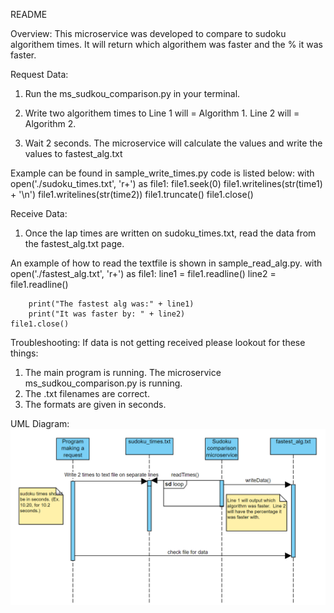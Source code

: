 README

Overview:
This microservice was developed to compare to sudoku algorithem times.  It will return which algorithem was faster and the % it was faster.

Request Data:
1. Run the ms_sudkou_comparison.py in your terminal.
2. Write two algorithem times to 
     Line 1 will = Algorithm 1.
     Line 2 will = Algorithm 2.

4. Wait 2 seconds.  The microservice will calculate the values and write the values to fastest_alg.txt

  Example can be found in sample_write_times.py
  code is listed below:
    with open('./sudoku_times.txt', 'r+') as file1:
        file1.seek(0)
        file1.writelines(str(time1) + '\n')
        file1.writelines(str(time2))
        file1.truncate()
    file1.close()

Receive Data:
1. Once the lap times are written on sudoku_times.txt, read the data from the fastest_alg.txt page.

  An example of how to read the textfile is shown in sample_read_alg.py.
    with open('./fastest_alg.txt', 'r+') as file1:
        line1 = file1.readline()
        line2 = file1.readline()

        print("The fastest alg was:" + line1)
        print("It was faster by: " + line2)
    file1.close()

Troubleshooting:
If data is not getting received please lookout for these things:
1. The main program is running.  The microservice ms_sudkou_comparison.py is running.
2. The .txt filenames are correct.
3. The formats are given in seconds.

UML Diagram:
![uml](./images/UML_1.png)

